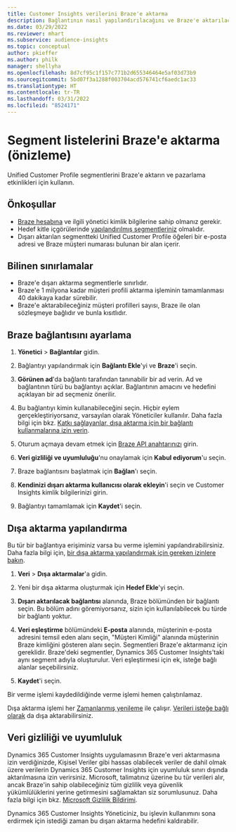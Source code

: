 ```yaml
---
title: Customer Insights verilerini Braze'e aktarma
description: Bağlantının nasıl yapılandırılacağını ve Braze'e aktarılacağını öğrenin.
ms.date: 03/29/2022
ms.reviewer: mhart
ms.subservice: audience-insights
ms.topic: conceptual
author: pkieffer
ms.author: philk
manager: shellyha
ms.openlocfilehash: 8d7cf95c1f157c771b2d655346464e5af03d73b9
ms.sourcegitcommit: 5bd07f3a1288f003704acd576741cf6aedc1ac33
ms.translationtype: HT
ms.contentlocale: tr-TR
ms.lasthandoff: 03/31/2022
ms.locfileid: "8524171"
---
```

# <a name="export-segment-lists-to-braze-preview"></a>Segment listelerini Braze'e aktarma (önizleme)

Unified Customer Profile segmentlerini Braze'e aktarın ve pazarlama etkinlikleri için kullanın.

## <a name="prerequisites"></a>Önkoşullar

-   [Braze hesabına](https://www.braze.com/) ve ilgili yönetici kimlik bilgilerine sahip olmanız gerekir.
-   Hedef kitle içgörülerinde [yapılandırılmış segmentleriniz](segments.md) olmalıdır.
-   Dışarı aktarılan segmentteki Unified Customer Profile öğeleri bir e-posta adresi ve Braze müşteri numarası bulunan bir alan içerir. 

## <a name="known-limitations"></a>Bilinen sınırlamalar

- Braze'e dışarı aktarma segmentlerle sınırlıdır.
- Braze'e 1 milyona kadar müşteri profili aktarma işleminin tamamlanması 40 dakikaya kadar sürebilir. 
- Braze'e aktarabileceğiniz müşteri profilleri sayısı, Braze ile olan sözleşmeye bağlıdır ve bunla kısıtlıdır.

## <a name="set-up-connection-to-braze"></a>Braze bağlantısını ayarlama

1. **Yönetici** > **Bağlantılar** gidin.

1. Bağlantıyı yapılandırmak için **Bağlantı Ekle**'yi ve **Braze**'i seçin.

1. **Görünen ad**'da bağlantı tarafından tanınabilir bir ad verin. Ad ve bağlantının türü bu bağlantıyı açıklar. Bağlantının amacını ve hedefini açıklayan bir ad seçmeniz önerilir.

1. Bu bağlantıyı kimin kullanabileceğini seçin. Hiçbir eylem gerçekleştiriyorsanız, varsayılan olarak Yöneticiler kullanılır. Daha fazla bilgi için bkz. [Katkı sağlayanlar, dışa aktarma için bir bağlantı kullanmalarına izin verin](connections.md#allow-contributors-to-use-a-connection-for-exports).

1. Oturum açmaya devam etmek için [Braze API anahtarınızı](https://www.braze.com/docs/api/basics/) girin. 

1. **Veri gizliliği ve uyumluluğu**'nu onaylamak için **Kabul ediyorum**'u seçin.

1. Braze bağlantısını başlatmak için **Bağlan**'ı seçin.

1. **Kendinizi dışarı aktarma kullanıcısı olarak ekleyin**'i seçin ve Customer Insights kimlik bilgilerinizi girin.

1. Bağlantıyı tamamlamak için **Kaydet**'i seçin.

## <a name="configure-an-export"></a>Dışa aktarma yapılandırma

Bu tür bir bağlantıya erişiminiz varsa bu verme işlemini yapılandırabilirsiniz. Daha fazla bilgi için, [bir dışa aktarma yapılandırmak için gereken izinlere bakın](export-destinations.md#set-up-a-new-export).

1. **Veri** > **Dışa aktarmalar**'a gidin.

1. Yeni bir dışa aktarma oluşturmak için **Hedef Ekle**'yi seçin.

1. **Dışarı aktarılacak bağlantısı** alanında, Braze bölümünden bir bağlantı seçin. Bu bölüm adını göremiyorsanız, sizin için kullanılabilecek bu türde bir bağlantı yoktur.  

3. **Veri eşleştirme** bölümündeki **E-posta** alanında, müşterinin e-posta adresini temsil eden alanı seçin, "Müşteri Kimliği" alanında müşterinin Braze kimliğini gösteren alanı seçin. Segmentleri Braze'e aktarmanız için gereklidir. Braze'deki segmentler, Dynamics 365 Customer Insights'taki aynı segment adıyla oluşturulur. Veri eşleştirmesi için ek, isteğe bağlı alanlar seçebilirsiniz. 

1. **Kaydet**'i seçin.

Bir verme işlemi kaydedildiğinde verme işlemi hemen çalıştırılamaz.

Dışa aktarma işlemi her [Zamanlanmış yenileme](system.md#schedule-tab) ile çalışır. [Verileri isteğe bağlı olarak](export-destinations.md#run-exports-on-demand) da dışa aktarabilirsiniz. 


## <a name="data-privacy-and-compliance"></a>Veri gizliliği ve uyumluluk

Dynamics 365 Customer Insights uygulamasının Braze'e veri aktarmasına izin verdiğinizde, Kişisel Veriler gibi hassas olabilecek veriler de dahil olmak üzere verilerin Dynamics 365 Customer Insights için uyumluluk sınırı dışında aktarılmasına izin verirsiniz. Microsoft, talimatınız üzerine bu tür verileri alır, ancak Braze'in sahip olabileceğiniz tüm gizlilik veya güvenlik yükümlülüklerini yerine getirmesini sağlamaktan siz sorumlusunuz. Daha fazla bilgi için bkz. [Microsoft Gizlilik Bildirimi](https://go.microsoft.com/fwlink/?linkid=396732).

Dynamics 365 Customer Insights Yöneticiniz, bu işlevin kullanımını sona erdirmek için istediği zaman bu dışarı aktarma hedefini kaldırabilir.
